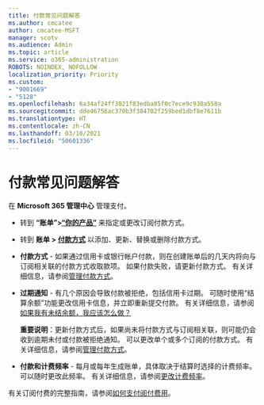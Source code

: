 ```yaml
---
title: 付款常见问题解答
ms.author: cmcatee
author: cmcatee-MSFT
manager: scotv
ms.audience: Admin
ms.topic: article
ms.service: o365-administration
ROBOTS: NOINDEX, NOFOLLOW
localization_priority: Priority
ms.custom:
- "9001669"
- "5128"
ms.openlocfilehash: 6a34af24ff3021f83edba85f0c7ece9c930a558a
ms.sourcegitcommit: dde46756ac370b3f384702f259bed1dbf8e7611b
ms.translationtype: HT
ms.contentlocale: zh-CN
ms.lasthandoff: 03/10/2021
ms.locfileid: "50601336"
---
```

# <a name="payment-faq"></a>付款常见问题解答

在 **Microsoft 365 管理中心** 管理支付。

- 转到 **“账单”>[“你的产品”](https://go.microsoft.com/fwlink/p/?linkid=842054)** 来指定或更改订阅付款方式。
- 转到 **账单 > [付款方式](https://go.microsoft.com/fwlink/p/?linkid=2018806)** 以添加、更新、替换或删除付款方式。

- **付款方式** - 如果通过信用卡或银行帐户付款，则在创建账单后的几天内将向与订阅相关联的付款方式收取款项。 如果付款失败，请更新付款方式。 有关详细信息，请参阅[管理付款方式](https://docs.microsoft.com/microsoft-365/commerce/billing-and-payments/manage-payment-methods)。

- **过期通知** - 有几个原因会导致付款被拒绝，包括信用卡过期。 可随时使用“结算余额”功能更改信用卡信息，并立即重新提交付款。 有关详细信息，请参阅 [如果我有未结余额，我应该怎么做？](https://docs.microsoft.com/microsoft-365/commerce/billing-and-payments/pay-for-your-subscription#what-if-i-have-an-outstanding-balance)

    **重要说明**：更新付款方式后，如果尚未将付款方式与订阅相关联，则可能仍会收到逾期未付或付款被拒绝通知。 可以更改单个或多个订阅的付款方式。 有关详细信息，请参阅[管理付款方式](https://docs.microsoft.com/microsoft-365/commerce/billing-and-payments/manage-payment-methods)。

- **付款和计费频率** - 每月或每年生成账单，具体取决于结算时选择的计费频率。 可以随时更改此频率。 有关详细信息，请参阅[更改计费频率](https://docs.microsoft.com/microsoft-365/commerce/billing-and-payments/change-payment-frequency)。

有关订阅付费的完整指南，请参阅[如何支付阅付费用](https://docs.microsoft.com/microsoft-365/commerce/billing-and-payments/pay-for-your-subscription)。
